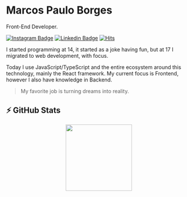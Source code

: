 # Marcos Paulo Borges

Front-End Developer.
 
[![Instagram Badge](https://img.shields.io/badge/-@eumarcosborgs-008E79?style=flat-square&labelColor=008E79&logo=instagram&logoColor=white&link=https://instagram.com/eumarcosborgs)](https://instagram.com/eumarcosborgs) 
[![Linkedin Badge](https://img.shields.io/badge/-Marcos%20Paulo-008E79?style=flat-square&logo=Linkedin&logoColor=white&link=https://www.linkedin.com/in/eumarcosborgs/)](https://www.linkedin.com/in/eumarcosborgs/) 
[![Hits](https://hits.seeyoufarm.com/api/count/incr/badge.svg?url=https%3A%2F%2Fgithub.com%2Feumarcosborgs%2Fhit-counter&count_bg=%23008E79&title_bg=%23008E79&icon=&icon_color=%23E7E7E7&title=Views&edge_flat=false)](https://hits.seeyoufarm.com)


I started programming at 14, it started as a joke having fun, but at 17 I migrated to web development, with focus.

Today I use JavaScript/TypeScript and the entire ecosystem around this technology, mainly the React framework. My current focus is Frontend, however I also have knowledge in Backend.


> My favorite job is turning dreams into reality.

## ⚡ GitHub Stats

<div align="center">
  <a href="https://github.com/eumarcosborgs">
  <img height="180em" src="https://github-readme-stats.vercel.app/api/top-langs/?username=eumarcosborgs&layout=compact&langs_count=7&theme=dracula"/>
</div>
